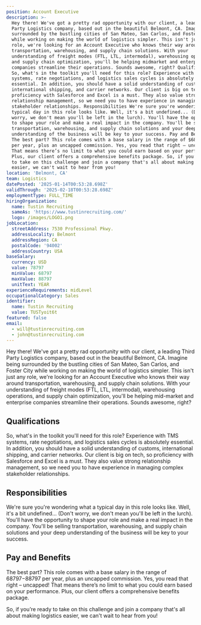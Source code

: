 ```yaml
---
position: Account Executive
description: >-
  Hey there! We've got a pretty rad opportunity with our client, a leading Third
  Party Logistics company, based out in the beautiful Belmont, CA. Imagine being
  surrounded by the bustling cities of San Mateo, San Carlos, and Foster City
  while working on making the world of logistics simpler. This isn't just any
  role, we're looking for an Account Executive who knows their way around
  transportation, warehousing, and supply chain solutions. With your
  understanding of freight modes (FTL, LTL, intermodal), warehousing operations,
  and supply chain optimization, you'll be helping midmarket and enterprise
  companies streamline their operations. Sounds awesome, right? Qualifications
  So, what's in the toolkit you'll need for this role? Experience with TMS
  systems, rate negotiations, and logistics sales cycles is absolutely
  essential. In addition, you should have a solid understanding of customs,
  international shipping, and carrier networks. Our client is big on tech, so
  proficiency with Salesforce and Excel is a must. They also value strong
  relationship management, so we need you to have experience in managing complex
  stakeholder relationships. Responsibilities We're sure you're wondering what a
  typical day in this role looks like. Well, it's a bit undefined... (Don't
  worry, we don't mean you'll be left in the lurch). You'll have the opportunity
  to shape your role and make a real impact in the company. You'll be selling
  transportation, warehousing, and supply chain solutions and your deep
  understanding of the business will be key to your success. Pay and Benefits
  The best part? This role comes with a base salary in the range of $68797$88797
  per year, plus an uncapped commission. Yes, you read that right – uncapped!
  That means there’s no limit to what you could earn based on your performance.
  Plus, our client offers a comprehensive benefits package. So, if you’re ready
  to take on this challenge and join a company that's all about making logistics
  easier, we can't wait to hear from you!
location: 'Belmont, CA'
team: Logistics
datePosted: '2025-01-14T00:53:28.698Z'
validThrough: '2025-02-18T00:53:28.698Z'
employmentType: FULL_TIME
hiringOrganization:
  name: Tustin Recruiting
  sameAs: 'https://www.tustinrecruiting.com/'
  logo: /images/LOGO1.png
jobLocation:
  streetAddress: 7530 Professional Pkwy.
  addressLocality: Belmont
  addressRegion: CA
  postalCode: '94002'
  addressCountry: USA
baseSalary:
  currency: USD
  value: 78797
  minValue: 68797
  maxValue: 88797
  unitText: YEAR
experienceRequirements: midLevel
occupationalCategory: Sales
identifier:
  name: Tustin Recruiting
  value: TUSTyoit6t
featured: false
email:
  - will@tustinrecruiting.com
  - john@tustinrecruiting.com
---
```




Hey there! We've got a pretty rad opportunity with our client, a leading Third Party Logistics company, based out in the beautiful Belmont, CA. Imagine being surrounded by the bustling cities of San Mateo, San Carlos, and Foster City while working on making the world of logistics simpler. This isn't just any role, we're looking for an Account Executive who knows their way around transportation, warehousing, and supply chain solutions. With your understanding of freight modes (FTL, LTL, intermodal), warehousing operations, and supply chain optimization, you'll be helping mid-market and enterprise companies streamline their operations. Sounds awesome, right?

## Qualifications

So, what's in the toolkit you'll need for this role? Experience with TMS systems, rate negotiations, and logistics sales cycles is absolutely essential. In addition, you should have a solid understanding of customs, international shipping, and carrier networks. Our client is big on tech, so proficiency with Salesforce and Excel is a must. They also value strong relationship management, so we need you to have experience in managing complex stakeholder relationships.

## Responsibilities

We're sure you're wondering what a typical day in this role looks like. Well, it's a bit undefined... (Don't worry, we don't mean you'll be left in the lurch). You'll have the opportunity to shape your role and make a real impact in the company. You'll be selling transportation, warehousing, and supply chain solutions and your deep understanding of the business will be key to your success. 

## Pay and Benefits

The best part? This role comes with a base salary in the range of $68797-$88797 per year, plus an uncapped commission. Yes, you read that right – uncapped! That means there’s no limit to what you could earn based on your performance. Plus, our client offers a comprehensive benefits package. 

So, if you’re ready to take on this challenge and join a company that's all about making logistics easier, we can't wait to hear from you!
